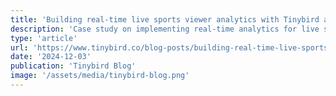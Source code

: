 ```yaml
---
title: 'Building real-time live sports viewer analytics with Tinybird and AWS'
description: 'Case study on implementing real-time analytics for live sports events, demonstrating the power of modern data infrastructure.'
type: 'article'
url: 'https://www.tinybird.co/blog-posts/building-real-time-live-sports-viewer-analytics-with-tinybird-and-aws'
date: '2024-12-03'
publication: 'Tinybird Blog'
image: '/assets/media/tinybird-blog.png'
---
```

